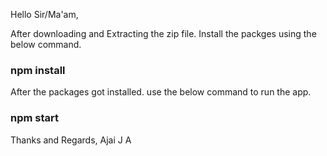 Hello Sir/Ma'am,

After downloading and Extracting the zip file. Install the packges using the below command.

### npm install

After the packages got installed. use the below command to run the app.

### npm start


Thanks and Regards,
Ajai J A
